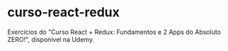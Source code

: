 # curso-react-redux
Exercícios do "Curso React + Redux: Fundamentos e 2 Apps do Absoluto ZERO!", disponível na Udemy.